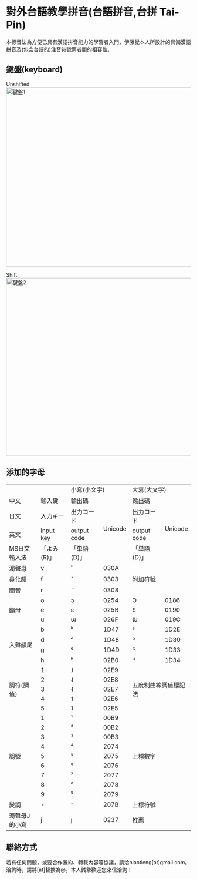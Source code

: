 對外台語教學拼音(台語拼音,台拼 Tai-Pin)
======
本標音法為方便已具有漢語拼音能力的學習者入門，伊藤覺本人所設計的具備漢語拼音及(包含台語的)注音符號兩者間的相容性。

## 鍵盤(keyboard)
Unshifted
<img width="1442" height="488" alt="鍵盤1" src="https://github.com/user-attachments/assets/4ca4a08c-20be-49c5-95b3-ec0d2adf0d33" />

Shift
<img width="1439" height="484" alt="鍵盤2" src="https://github.com/user-attachments/assets/5c5bacbf-9d87-4ff2-b194-fd840269f310" />

## 添加的字母
<table>
	<tr>
		<td colspan="2"></td>
		<td colspan="2">小寫(小文字)</td>
		<td colspan="2">大寫(大文字)</td>
	</tr>
	<tr>
		<td>中文</td>
		<td>輸入鍵</td>
		<td>輸出碼</td>
		<td rowspan="4">Unicode</td>
		<td>輸出碼</td>
		<td rowspan="4">Unicode</td>
	</tr>
	<tr>
		<td>日文</td>
		<td>入力キー</td>
		<td>出力コード</td>
		<td>出力コード</td>
	</tr>
	<tr>
		<td>英文</td>
		<td>input key</td>
		<td>output code</td>
		<td>output code</td>
	</tr>
	<tr>
		<td>MS日文輸入法</td>
		<td>「よみ(R)」</td>
		<td>「単語(D)」</td>
		<td>「単語(D)」</td>
	</tr>
	<tr>
		<td>濁聲母</td>
		<td>v</td>
		<td>̊</td>
		<td>030A</td>
		<td colspan="2" rowspan="3">附加符號</h1></td>
	</tr>
	<tr>
		<td>鼻化韻</td>
		<td>f</td>
		<td>̃</td>
		<td>0303</td>
	</tr>
	<tr>
		<td>閏音</td>
		<td>r</td>
		<td>̈</td>
		<td>0308</td>
	</tr>
	<tr>
		<td rowspan="3">韻母</td>
		<td>o</td>
		<td>ɔ</td>
		<td>0254</td>
		<td>Ɔ</td>
		<td>0186</td>
	</tr>
	<tr>
		<td>e</td>
		<td>ɛ</td>
		<td>025B</td>
		<td>Ɛ</td>
		<td>0190</td>
	</tr>
	<tr>
		<td>u</td>
		<td>ɯ</td>
		<td>026F</td>
		<td>Ɯ</td>
		<td>019C</td>
	</tr>
	<tr>
		<td rowspan="4">入聲韻尾</td>
		<td>b</td>
		<td>ᵇ</td>
		<td>1D47</td>
		<td>ᴮ</td>
		<td>1D2E</td>
	</tr>
	<tr>
		<td>d</td>
		<td>ᵈ</td>
		<td>1D48</td>
		<td>ᴰ</td>
		<td>1D30</td>
	</tr>
	<tr>
		<td>g</td>
		<td>ᵍ</td>
		<td>1D4D</td>
		<td>ᴳ</td>
		<td>1D33</td>
	</tr>
	<tr>
		<td>h</td>
		<td>ʰ</td>
		<td>02B0</td>
		<td>ᴴ</td>
		<td>1D34</td>
	</tr>
	<tr>
		<td rowspan="5">調符(調值)</td>
		<td>1</td>
		<td>˩</td>
		<td>02E9</td>
		<td colspan="2" rowspan="5">五度制曲線調值標記法</td>
	</tr>
	<tr>
		<td>2</td>
		<td>˨</td>
		<td>02E8</td>
	</tr>
	<tr>
		<td>3</td>
		<td>˧</td>
		<td>02E7</td>
	</tr>
	<tr>
		<td>4</td>
		<td>˦</td>
		<td>02E6</td>
	</tr>
	<tr>
		<td>5</td>
		<td>˥</td>
		<td>02E5</td>
	</tr>
	<tr>
		<td rowspan="9">調號</td>
		<td>1</td>
		<td>¹</td>
		<td>00B9</td>
		<td colspan="2" rowspan="9">上標數字</td>
	</tr>
	<tr>
		<td>2</td>
		<td>²</td>
		<td>00B2</td>
	</tr>
	<tr>
		<td>3</td>
		<td>³</td>
		<td>00B3</td>
	</tr>
	<tr>
		<td>4</td>
		<td>⁴</td>
		<td>2074</td>
	</tr>
	<tr>
		<td>5</td>
		<td>⁵</td>
		<td>2075</td>
	</tr>
	<tr>
		<td>6</td>
		<td>⁶</td>
		<td>2076</td>
	</tr>
	<tr>
		<td>7</td>
		<td>⁷</td>
		<td>2077</td>
	</tr>
	<tr>
		<td>8</td>
		<td>⁸</td>
		<td>2078</td>
	</tr>
	<tr>
		<td>9</td>
		<td>⁹</td>
		<td>2079</td>
	</tr>
	<tr>
		<td>變調</td>
		<td>-</td>
		<td>⁻</td>
		<td>207B</td>
		<td colspan="2">上標符號</td>
	</tr>
	<tr>
		<td>濁聲母J的小寫</td>
		<td>j</td>
		<td>ȷ</td>
		<td>0237</td>
		<td colspan="2">推薦</td>
	</tr>
</table>

## 聯絡方式
若有任何問題，或要合作邀約、轉載內容等協議，請洽hiaotieng[at]gmail.com。<br>
洽詢時，請將[at]替換為@。本人誠摯歡迎您來信洽詢！
